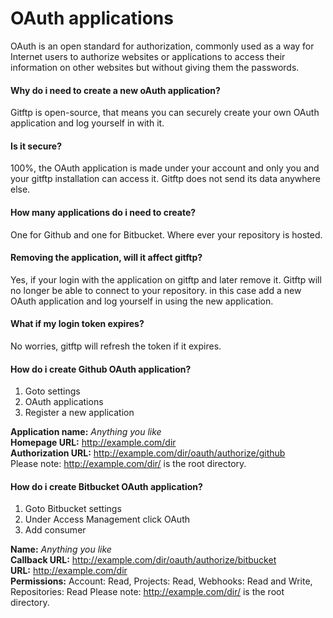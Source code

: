 # OAuth applications

OAuth is an open standard for authorization, commonly used as a way for Internet users to authorize websites or applications to access their information on other websites but without giving them the passwords.

#### Why do i need to create a new oAuth application?
Gitftp is open-source, that means you can securely create your own OAuth application and log yourself in with it.

#### Is it secure?
100%, the OAuth application is made under your account and only you and your gitftp installation can access it.
Gitftp does not send its data anywhere else.

#### How many applications do i need to create?
One for Github and one for Bitbucket. Where ever your repository is hosted.
 
#### Removing the application, will it affect gitftp?
Yes, if your login with the application on gitftp and later remove it.
Gitftp will no longer be able to connect to your repository.
in this case add a new OAuth application and log yourself in using the new application.

#### What if my login token expires?
No worries, gitftp will refresh the token if it expires.

#### How do i create Github OAuth application?
1. Goto settings  
2. OAuth applications     
3. Register a new application  
  
**Application name:** _Anything you like_  
**Homepage URL:** http://example.com/dir  
**Authorization URL:** http://example.com/dir/oauth/authorize/github  
Please note: http://example.com/dir/ is the root directory.

#### How do i create Bitbucket OAuth application?
1. Goto Bitbucket settings  
2. Under Access Management click OAuth   
3. Add consumer  
  
**Name:** _Anything you like_  
**Callback URL:** http://example.com/dir/oauth/authorize/bitbucket  
**URL:** http://example.com/dir  
**Permissions:** Account: Read, Projects: Read, Webhooks: Read and Write, Repositories: Read
Please note: http://example.com/dir/ is the root directory.

